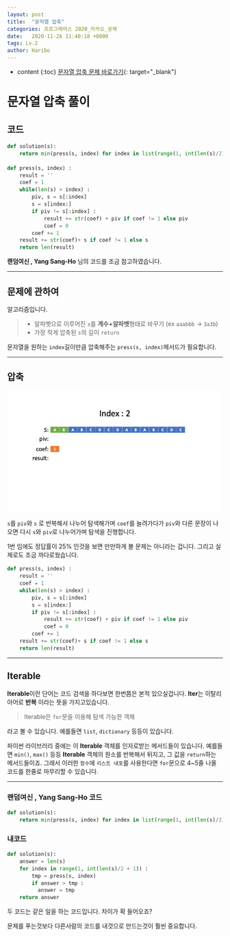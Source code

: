 ```yaml
---
layout: post
title:  "문자열 압축"
categories: 프로그래머스 2020_카카오_공채
date:   2020-11-26 11:40:18 +0800
tags: Lv.2
author: Haribo
---
```

* content
{:toc}
[문자열 압축 문제 바로가기](https://programmers.co.kr/learn/courses/30/lessons/60057){: target="_blank"}

# 문자열 압축 풀이
## 코드

```python
def solution(s):
    return min(press(s, index) for index in list(range(1, int(len(s)/2) + 1)) + [len(s)])

def press(s, index) :
    result = ''
    coef = 1
    while(len(s) > index) :
        piv, s = s[:index]
        s = s[index:]
        if piv != s[:index] :
            result += str(coef) + piv if coef != 1 else piv
            coef = 0
        coef += 1
    result += str(coef)+ s if coef != 1 else s
    return len(result)
```

**랜덤여신 , Yang Sang-Ho** 님의 코드를 조금 참고하였습니다.

****





## 문제에 관하여

알고리즘입니다.

> * 알파벳으로 이루어진 `s`를 **계수+알파벳**형태로 바꾸기 (ex `aaabbb` -> `3a3b`)
> * 가장 작게 압축된 `s`의 길이 `return`

문자열을 원하는 `index`길이만큼 압축해주는 `press(s, index)`메서드가 필요합니다.

****

## 압축

![press 함수](/images/word_compress/press.gif)

`s`를 `piv`와 `s` 로 반복해서 나누어 탐색해가며 `coef`를 늘려가다가 `piv`와 다른 문장이 나오면 다시 `s`와 `piv`로 나누어가며 탐색을 진행합니다.  

1번 임에도 정답률이 25% 인것을 보면 만만하게 볼 문제는 아니라는 겁니다. 그리고 실제로도 조금 까다로웠습니다.

```python
def press(s, index) :
    result = ''
    coef = 1
    while(len(s) > index) :
        piv, s = s[:index]
        s = s[index:]
        if piv != s[:index] :
            result += str(coef) + piv if coef != 1 else piv
            coef = 0
        coef += 1
    result += str(coef)+ s if coef != 1 else s
    return len(result)
```

****

## Iterable

**Iterable**이란 단어는 코드 검색을 하다보면 한번쯤은 본적 있으실겁니다. **Iter**는 이탈리아어로 **반복** 이라는 뜻을 가지고있습니다.  

> Iterable은 `for`문을 이용해 탐색 가능한 객체

라고 볼 수 있습니다. 예를들면 `list`, `dictionary` 등등이 있습니다.  

파이썬 라이브러리 중에는 이 **Iterable** 객체를 인자로받는 메서드들이 있습니다. 예를들면 `min()`, `max()` 등등 **Iterable** 객체의 원소를 반복해서 뒤지고, 그 값을 `return`하는 메서드들이죠. 그래서 이러한 `함수`에 `리스트 내포`를 사용한다면 `for`문으로 4~5줄 나올 코드를 한줄로 마무리할 수 있습니다.

****

### **랜덤여신 , Yang Sang-Ho** 코드

```python
def solution(s):
    return min(press(s, index) for index in list(range(1, int(len(s)/2) + 1)) + [len(s)])
```

### **내코드**

```python
def solution(s):
    answer = len(s)
    for index in range(1, int(len(s)/2 + 1)) :
        tmp = press(s, index)
        if answer > tmp :
          answer = tmp
    return answer
```

두 코드는 같은 일을 하는 코드입니다. 차이가 확 들어오죠?  

문제를 푸는것보다 다른사람의 코드를 내것으로 만드는것이 훨씬 중요합니다.
